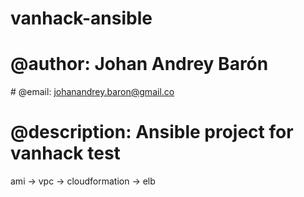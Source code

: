 # vanhack-ansible

# @author: Johan Andrey Barón
# @email: johanandrey.baron@gmail.co
# @description: Ansible project for vanhack test

ami -> vpc -> cloudformation -> elb